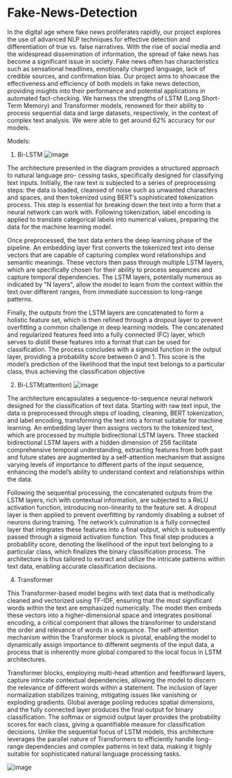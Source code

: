 # Fake-News-Detection

In the digital age where fake news proliferates rapidly, our project explores the use of advanced NLP techniques for effective detection and differentiation of true vs. false narratives. With the rise of social media and the widespread dissemination of information, the spread of fake news has become a significant issue in society. Fake news often has characteristics such as sensational headlines, emotionally charged language, lack of credible sources, and confirmation bias. Our project aims to showcase the effectiveness and efficiency of both models in fake news detection, providing insights into their performance and potential applications in automated fact-checking. We harness the strengths of LSTM (Long Short-Term Memory) and Transformer models, renowned for their ability to process sequential data and large datasets, respectively, in the context of complex text analysis. We were able to get around 62\% accuracy for our models.

Models:

1. Bi-LSTM
![image](https://github.com/santhoshchilaka/Fake-News-Detection/assets/51093711/a2b08bfc-6c8a-4435-8e8c-c900cc041bae)

The architecture presented in the diagram provides a structured approach to natural language pro-
cessing tasks, specifically designed for classifying text inputs. Initially, the raw text is subjected to a
series of preprocessing steps: the data is loaded, cleansed of noise such as unwanted characters and
spaces, and then tokenized using BERT’s sophisticated tokenization process. This step is essential
for breaking down the text into a form that a neural network can work with. Following tokenization,
label encoding is applied to translate categorical labels into numerical values, preparing the data for
the machine learning model.

Once preprocessed, the text data enters the deep learning phase of the pipeline. An embedding
layer first converts the tokenized text into dense vectors that are capable of capturing complex word
relationships and semantic meanings. These vectors then pass through multiple LSTM layers, which
are specifically chosen for their ability to process sequences and capture temporal dependencies. The
LSTM layers, potentially numerous as indicated by "N layers", allow the model to learn from the
context within the text over different ranges, from immediate succession to long-range patterns.

Finally, the outputs from the LSTM layers are concatenated to form a holistic feature set, which
is then refined through a dropout layer to prevent overfitting a common challenge in deep learning
models. The concatenated and regularized features feed into a fully connected (FC) layer, which
serves to distill these features into a format that can be used for classification. The process concludes
with a sigmoid function in the output layer, providing a probability score between 0 and 1. This
score is the model’s prediction of the likelihood that the input text belongs to a particular class, thus
achieving the classification objective

2. Bi-LSTM(attention)
![image](https://github.com/santhoshchilaka/Fake-News-Detection/assets/51093711/cb8de268-f21d-402c-b8e1-fff560ce9fc7)

The architecture encapsulates a sequence-to-sequence neural network designed for the classification
of text data. Starting with raw text input, the data is preprocessed through steps of loading, cleaning,
BERT tokenization, and label encoding, transforming the text into a format suitable for machine
learning. An embedding layer then assigns vectors to the tokenized text, which are processed
by multiple bidirectional LSTM layers. Three stacked bidirectional LSTM layers with a hidden
dimension of 256 facilitate comprehensive temporal understanding, extracting features from both
past and future states are augmented by a self-attention mechanism that assigns varying levels of
importance to different parts of the input sequence, enhancing the model’s ability to understand
context and relationships within the data.

Following the sequential processing, the concatenated outputs from the LSTM layers, rich with
contextual information, are subjected to a ReLU activation function, introducing non-linearity to the
feature set. A dropout layer is then applied to prevent overfitting by randomly disabling a subset
of neurons during training. The network’s culmination is a fully connected layer that integrates
these features into a final output, which is subsequently passed through a sigmoid activation function.
This final step produces a probability score, denoting the likelihood of the input text belonging to a
particular class, which finalizes the binary classification process. The architecture is thus tailored to
extract and utilize the intricate patterns within text data, enabling accurate classification decisions.


4. Transformer
   
This Transformer-based model begins with text data that is methodically cleaned and vectorized using TF-IDF, ensuring that the most significant words within the text are emphasized numerically. The model then embeds these vectors into a higher-dimensional space and integrates positional encoding, a critical component that allows the transformer to understand the order and relevance of words in a sequence. The self-attention mechanism within the Transformer block is pivotal, enabling the model to dynamically assign importance to different segments of the input data, a process that is inherently more global compared to the local focus in LSTM architectures.

Transformer blocks, employing multi-head attention and feedforward layers, capture intricate contextual dependencies, allowing the model to discern the relevance of different words within a statement. The inclusion of layer normalization stabilizes training, mitigating issues like vanishing or exploding gradients. Global average pooling reduces spatial dimensions, and the fully connected layer produces the final output for binary classification. The softmax or sigmoid output layer provides the probability scores for each class, giving a quantifiable measure for classification decisions. Unlike the sequential focus of LSTM models, this architecture leverages the parallel nature of Transformers to efficiently handle long-range dependencies and complex patterns in text data, making it highly suitable for sophisticated natural language processing tasks.

![image](https://github.com/santhoshchilaka/Fake-News-Detection/assets/51093711/b50c148b-e525-47c8-a3a8-543aed5e0ad4)
